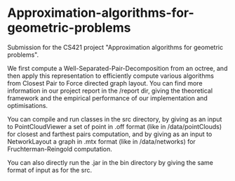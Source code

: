 # Approximation-algorithms-for-geometric-problems

Submission for the CS421 project "Approximation algorithms for geometric problems". 

We first compute a Well-Separated-Pair-Decomposition from an octree, and then apply this representation to efficiently compute various algorithms from Closest Pair to Force directed graph layout. You can find more information in our project report in the /report dir, giving the theoretical framework and the empirical performance of our implementation and optimisations.

You can compile and run classes in the src directory, by giving as an input to PointCloudViewer a set of point in .off format (like in /data/pointClouds) for closest and farthest pairs computation, and by giving as an input to NetworkLayout a graph in .mtx format (like in /data/networks) for Fruchterman-Reingold computation.

You can also directly run the .jar in the bin directory by giving the same format of input as for the src.
